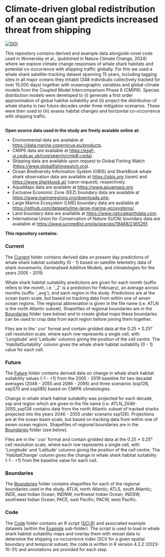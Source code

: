# Climate-driven global redistribution of an ocean giant predicts increased threat from shipping
[![DOI](https://zenodo.org/badge/798262494.svg)](https://zenodo.org/doi/10.5281/zenodo.13170642)

This repository contains derived and example data alongside novel code used in Womersley et al., (published in Nature Climate Change, 2024) where we explore climate change responses of whale shark habitats and potential co-occurrence with shipping traffic globally. For this we used a whale shark satellite-tracking dataset spanning 15 years, including tagging sites in all major oceans they inhabit (348 individuals collectively tracked for over 15,000 days) together with oceanographic variables and global climate models from the Coupled Model Intercomparison Phase 6 (CMIP6). Species distribution models were developed to (i) generate a first order approximation of global habitat suitability and (ii) project the distribution of whale sharks in two future decades under three mitigation scenarios. These were then used to (iii) assess habitat changes and horizontal co-occurrence with shipping traffic.


##


**Open source data used in the study are freely avaiable online at:**

* Environmental data are available at https://data.marine.copernicus.eu/products.
* CMIP6 data are available at https://esgf-ui.ceda.ac.uk/cog/search/cmip6-ceda/.
* Shipping data are available upon request to Global Fishing Watch (https://www.globalfishingwatch.org).
* Ocean Biodiversity Information System (OBIS) and SharkBook whale shark observation data are available at https://obis.org (open) and https://www.sharkbook.ai/ (upon request), respectively.
* AquaMaps data are available at https://www.aquamaps.org.
* Exclusive Economic Zone (EEZ) boundary data are available at https://www.marineregions.org/downloads.php.
* Large Marine Ecosystem (LME) boundary data are available at https://github.com/datasets/lme-large-marine-ecosystems/.
* Land boundary data are available at https://www.naturalearthdata.com.
* International Union for Conservation of Nature (IUCN) boundary data are available at https://www.iucnredlist.org/ja/species/19488/2365291. 

**This repository contains:**

### Current

The [Current](/Current) folder contains derived data on present day predictions of whale shark habitat suitability (0 - 1) based on satellite telemetry data of shark movements, Generalised Additive Models, and climatologies for the years 2005 - 2019.
 
Whale shark habitat suitability predictions are given for each month (suffix refers to the month, i.e. '_2' is a prediction for February), an average across months (suffix '_avg'), and each region in the study. Predictions are at the ocean basin scale, but based on tracking data from within one of seven ocean regions. The regional abbreviation is given in the file name (i.e. ATLN is the north Atlantic subset). Shapefiles of regional boundaries are in the [Boundaries](/Boundaries) folder (see below) and to create global maps these boundaries can be used to crop data from each region before joining them together. 

Files are in the '.csv' format and contain gridded data at the 0.25 × 0.25° cell resolution scale, where each row represents a single cell, with 'Longitude' and 'Latitude' columns giving the position of the cell centre. The 'HabitatSuitability' column gives the whale shark habitat suitability (0 - 1) value for each cell. 

### Future

The [Future](/Future) folder contains derived data on change in whale shark habitat suitability values (-1 - +1) from the 2005 - 2019 baseline for two decadal averages (2046 - 2055 and 2086 - 2095) and three scenarios (ssp126, ssp370 and ssp585) based on CMIP6 climatologies. 

Change in whale shark habitat suitability was projected for each decade, ssp and region which are given in the file name (i.e. ATLN_2046-2055_ssp126 contains data from the north Atlantic subset of tracked sharks projected into the years 2046 - 2055 under scenario ssp126). Projections are at the ocean basin scale, but based on tracking data from within one of seven ocean regions. Shapefiles of regional boundaries are in the [Boundaries](/Boundaries) folder (see below). 

Files are in the '.csv' format and contain gridded data at the 0.25 × 0.25° cell resolution scale, where each row represents a single cell, with 'Longitude' and 'Latitude' columns giving the position of the cell centre. The 'HabitatChange' column gives the change in whale shark habitat suitability (-1 - +1) from the baseline value for each cell. 

### Boundaries

The [Boundaries](/Boundaries) folder contains shapefiles for each of the regional boundaries used in the study. ATLN, north Atlantic; ATLS, south Atlantic; INDE, east Indian Ocean; INDNW, northwest Indian Ocean; INDSW, southwest Indian Ocean; PACE, east Pacific; PACW, west Pacific. 

### Code

The [Code](/Code) folder contains an R script ([SCI.R](Code/SCI.R)) and associated example datasets (within the [Example](/Code/Example) sub-folder). The script is used to load in whale shark habitat suitability maps and overlay them with vessel data to determine the shipping co-occurrence index (SCI) for a given spatial boundary and temporal subset; the code is written in R version 4.3.2 (2023-10-31) and annotations are provided for each step.

##
